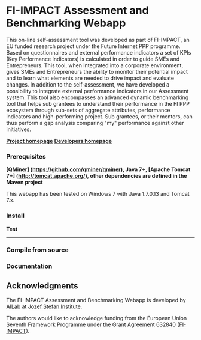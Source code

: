 FI-IMPACT Assessment and Benchmarking Webapp
======
This on-line self-assessment tool was developed as part of FI-IMPACT, an EU funded research project under
the Future Internet PPP programme. Based on questionnaires and external performance indicators a set of 
KPIs (Key Performance Indicators) is calculated in order to guide  SMEs and Entrepreneurs. 
This tool, when integrated into a corporate environment, gives SMEs and Entrepreneurs the ability to monitor 
their potential impact and to learn what elements are needed to drive impact and evaluate changes. 
In addition to the self-assessment, we have developed a possibility to integrate external performance indicators
 in our Assessment system. This tool also encompasses an advanced dynamic benchmarking tool that helps sub 
 grantees to understand their performance in the FI PPP ecosystem through sub-sets of aggregate attributes, 
 performance indicators and high-performing project. 
 Sub grantees, or their mentors, can thus perform a gap analysis comparing "my" performance against other initiatives.


**[Project homepage](http://www.fi-impact.eu/)**
**[Developers homepage](http://ailab.ijs.si)**


### Prerequisites

**[QMiner] (https://github.com/qminer/qminer), Java 7+, [Apache Tomcat 7+] (http://tomcat.apache.org/), other dependencies are defined in the Maven project**

This webapp has been tested on Windows 7 with Java 1.7.0.13 and Tomcat 7.x. 

### Install 

	

**Test**


---

### Compile from source

### Documentation

## Acknowledgments

The FI-IMPACT Assessment and Benchmarking Webapp is developed by [AILab](http://ailab.ijs.si/) at 
[Jozef Stefan Institute](http://www.ijs.si/).

The authors would like to acknowledge funding from the European Union Seventh Framework Programme 
under the Grant Agreement 632840 ([FI-IMPACT](http://www.fi-impact.eu/)).